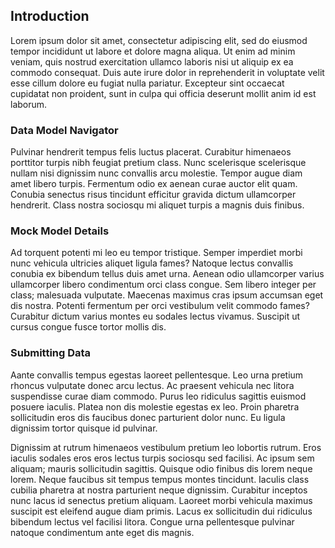 ## Introduction

Lorem ipsum dolor sit amet, consectetur adipiscing elit, sed do eiusmod tempor incididunt ut labore et dolore magna aliqua. Ut enim ad minim veniam, quis nostrud exercitation ullamco laboris nisi ut aliquip ex ea commodo consequat. Duis aute irure dolor in reprehenderit in voluptate velit esse cillum dolore eu fugiat nulla pariatur. Excepteur sint occaecat cupidatat non proident, sunt in culpa qui officia deserunt mollit anim id est laborum.

### Data Model Navigator

Pulvinar hendrerit tempus felis luctus placerat. Curabitur himenaeos porttitor turpis nibh feugiat pretium class. Nunc scelerisque scelerisque nullam nisi dignissim nunc convallis arcu molestie. Tempor augue diam amet libero turpis. Fermentum odio ex aenean curae auctor elit quam. Conubia senectus risus tincidunt efficitur gravida dictum ullamcorper hendrerit. Class nostra sociosqu mi aliquet turpis a magnis duis finibus.

### Mock Model Details

Ad torquent potenti mi leo eu tempor tristique. Semper imperdiet morbi nunc vehicula ultricies aliquet ligula fames? Natoque lectus convallis conubia ex bibendum tellus duis amet urna. Aenean odio ullamcorper varius ullamcorper libero condimentum orci class congue. Sem libero integer per class; malesuada vulputate. Maecenas maximus cras ipsum accumsan eget dis nostra. Potenti fermentum per orci vestibulum velit commodo fames? Curabitur dictum varius montes eu sodales lectus vivamus. Suscipit ut cursus congue fusce tortor mollis dis.

### Submitting Data

Aante convallis tempus egestas laoreet pellentesque. Leo urna pretium rhoncus vulputate donec arcu lectus. Ac praesent vehicula nec litora suspendisse curae diam commodo. Purus leo ridiculus sagittis euismod posuere iaculis. Platea non dis molestie egestas ex leo. Proin pharetra sollicitudin eros dis faucibus donec parturient dolor nunc. Eu ligula dignissim tortor quisque id pulvinar.

Dignissim at rutrum himenaeos vestibulum pretium leo lobortis rutrum. Eros iaculis sodales eros eros lectus turpis sociosqu sed facilisi. Ac ipsum sem aliquam; mauris sollicitudin sagittis. Quisque odio finibus dis lorem neque lorem. Neque faucibus sit tempus tempus montes tincidunt. Iaculis class cubilia pharetra at nostra parturient neque dignissim. Curabitur inceptos nunc lacus id senectus pretium aliquam. Laoreet morbi vehicula maximus suscipit est eleifend augue diam primis. Lacus ex sollicitudin dui ridiculus bibendum lectus vel facilisi litora. Congue urna pellentesque pulvinar natoque condimentum ante eget dis magnis.
